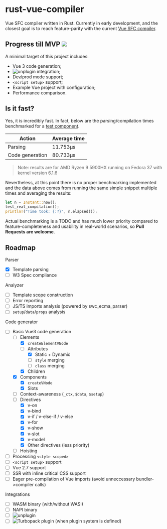 # rust-vue-compiler

Vue SFC compiler written in Rust.
Currently in early development, and the closest goal is to reach feature-parity with the current [Vue SFC compiler](https://sfc.vuejs.org).

## Progress till MVP ![](https://geps.dev/progress/30)
A minimal target of this project includes:
- Vue 3 code generation;
- ![unplugin](https://github.com/unjs/unplugin) integration;
- Dev/prod mode support;
- `<script setup>` support;
- Example Vue project with configuration;
- Performance comparison.

## Is it fast?
Yes, it is incredibly fast. In fact, below are the parsing/compilation times benchmarked for a [test component](src/test/input.vue).

| Action          | Average time |
|-----------------|--------------|
| Parsing         | 11.753µs     |
| Code generation | 80.733µs     |

> Note: results are for AMD Ryzen 9 5900HX running on Fedora 37 with kernel version 6.1.6

Nevertheless, at this point there is no proper benchmarking implemented and the data above comes from running the same simple snippet multiple times and averaging the results:
```rust
let n = Instant::now();
test_real_compilation();
println!("Time took: {:?}", n.elapsed());
```

Actual benchmarking is a TODO and has much lower priority compared to feature-completeness and usability in real-world scenarios, so **Pull Requests are welcome**.


## Roadmap
Parser
- [x] Template parsing
- [ ] W3 Spec compliance

Analyzer
- [ ] Template scope construction
- [ ] Error reporting
- [ ] JS/TS imports analysis (powered by swc_ecma_parser)
- [ ] `setup`/`data`/`props` analysis

Code generator
- [ ] Basic Vue3 code generation
  - [ ] Elements
    - [x] `createElementVNode`
    - [ ] Attributes
      - [x] Static + Dynamic
      - [ ] `style` merging
      - [ ] `class` merging
    - [x] Children
  - [x] Components
    - [x] `createVNode`
    - [x] Slots
  - [ ] Context-awareness (`_ctx`, `$data`, `$setup`)
  - [ ] Directives
    - [x] v-on
    - [x] v-bind
    - [x] v-if / v-else-if / v-else
    - [x] v-for
    - [x] v-show
    - [x] v-slot
    - [x] v-model
    - [x] Other directives (less priority)
  - [ ] Hoisting

- [ ] Processing `<style scoped>`
- [ ] `<script setup>` support
- [ ] Vue 2.7 support
- [ ] SSR with inline critical CSS support
- [ ] Eager pre-compilation of Vue imports (avoid unneccessary bundler->compiler calls)

Integrations
- [ ] WASM binary (with/without WASI)
- [ ] NAPI binary
- [ ] ![unplugin](https://github.com/unjs/unplugin)
- [ ] ![Turbopack](https://github.com/vercel/turbo) plugin (when plugin system is defined)
